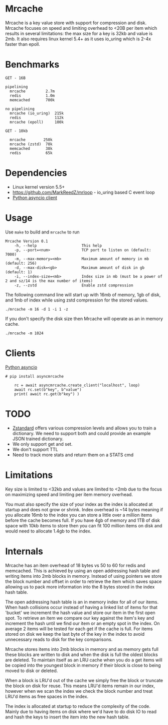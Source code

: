 # Mrcache

Mrcache is a key value store with support for compression and disk.  Mrcache focuses on speed and limiting overhead to <20B per item which results in several limitations: the max size for a key is 32kb and value is 2mb.  It also requires linux kernel 5.4+ as it uses io_uring which is 2-4x faster than epoll. 

# Benchmarks

```
GET - 16B

pipelining
  mrcache         2.7m
  redis           1.0m
  memcached       700k

no pipelining
  mrcache (io_uring)  215k
  redis               112k
  mrcache (epoll)     100k

GET - 10kb

  mrcache        250k
  mrcache (zstd)  70k
  memcached       38k
  redis           65k

```

# Dependencies

* Linux kernel version 5.5+
* https://github.com/MarkReedZ/mrloop - io_uring based C event loop
* [Python asyncio client](https://github.com/MarkReedZ/asyncmrcache)


# Usage

Use `make` to build and `mrcache` to run

```
Mrcache Version 0.1
    -h, --help                    This help
    -p, --port=<num>              TCP port to listen on (default: 7000)
    -m, --max-memory=<mb>         Maximum amount of memory in mb (default: 256)
    -d, --max-disk=<gb>           Maximum amount of disk in gb (default: 1)
    -i, --index-size=<mb>         Index size in mb (must be a power of 2 and sz/14 is the max number of items)
    -z, --zstd                    Enable zstd compression 
```

The following command line will start up with 16mb of memory, 1gb of disk, and 1mb of index while using zstd compression for the stored values.

```
./mrcache -m 16 -d 1 -i 1 -z
```

If you don't specify the disk size then Mrcache will operate as an in memory cache.

```
./mrcache -m 1024 
```

# Clients

[Python asyncio](https://github.com/MarkReedZ/asyncmrcache)
```
# pip install asyncmrcache

    rc = await asyncmrcache.create_client("localhost", loop)
    await rc.set(b"key", b"value")
    print( await rc.get(b"key") )

```

# TODO

- [Zstandard](https://facebook.github.io/zstd/) offers various compression levels and allows you to train a dictionary. We need to support both and could provide an example JSON trained dictionary.
- We only support get and set.  
- We don't support TTL
- Need to track more stats and return them on a STATS cmd

# Limitations

Key size is limited to <32kb and values are limited to <2mb due to the focus on maximizing speed and limiting per item memory overhead. 

You must also specify the size of your index as the index is allocated at startup and does not grow or shrink.  Index overhead is ~14 bytes meaning if you allocate 16mb to the index you can store a little over a million items before the cache becomes full.  If you have 4gb of memory and 1TB of disk space with 10kb items to store then you can fit 100 million items on disk and would need to allocate 1.4gb to the index.

# Internals

Mrcache has an item overhead of 18 bytes vs 50 to 60 for redis and memcached.  This is achieved by using an open addressing hash table and writing items into 2mb blocks in memory.  Instead of using pointers we store the block number and offset in order to retrieve the item which saves space allowing us to pack more information into the 8 bytes stored in the index hash table.  

The open addressing hash table is an in memory index for all of our items.  When hash collisions occur instead of having a linked list of items for that 'bucket' we increment the hash value and store our item in the first open spot.  To retrieve an item we compare our key against the item's key and increment the hash until we find our item or an empty spot in the index.  On average 2 items will be tested for each get if the cache is full.  For items stored on disk we keep the last byte of the key in the index to avoid unnecessary reads to disk for the key comparisons. 

Mrcache stores items into 2mb blocks in memory and as memory gets full these blocks are written to disk and when the disk is full the oldest blocks are deleted.  To maintain itself as an LRU cache when you do a get items will be copied into the youngest block in memory if their block is close to being moved to disk or deleted. 

When a block is LRU'd out of the cache we simply free the block or truncate the block on disk for reuse.  This means LRU'd items remain in our index, however when we scan the index we check the block number and treat LRU'd items as free spaces in the index.

The index is allocated at startup to reduce the complexity of the code.  Mainly due to having items on disk where we'd have to do disk IO to read and hash the keys to insert the item into the new hash table.

















